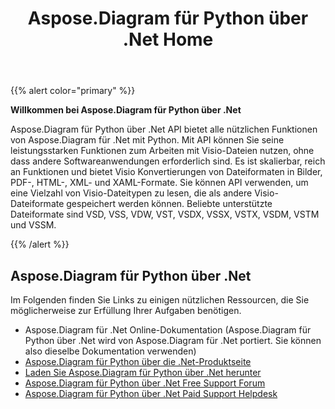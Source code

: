 ﻿---
title: Aspose.Diagram für Python über .Net Home
type: docs
weight: 40
url: /de/python-net/
---
{{% alert color="primary" %}} 


**Willkommen bei Aspose.Diagram für Python über .Net**

Aspose.Diagram für Python über .Net API bietet alle nützlichen Funktionen von Aspose.Diagram für .Net mit Python. Mit API können Sie seine leistungsstarken Funktionen zum Arbeiten mit Visio-Dateien nutzen, ohne dass andere Softwareanwendungen erforderlich sind. Es ist skalierbar, reich an Funktionen und bietet Visio Konvertierungen von Dateiformaten in Bilder, PDF-, HTML-, XML- und XAML-Formate. Sie können API verwenden, um eine Vielzahl von Visio-Dateitypen zu lesen, die als andere Visio-Dateiformate gespeichert werden können. Beliebte unterstützte Dateiformate sind VSD, VSS, VDW, VST, VSDX, VSSX, VSTX, VSDM, VSTM und VSSM.

{{% /alert %}} 
## **Aspose.Diagram für Python über .Net**
Im Folgenden finden Sie Links zu einigen nützlichen Ressourcen, die Sie möglicherweise zur Erfüllung Ihrer Aufgaben benötigen.

- Aspose.Diagram für .Net Online-Dokumentation (Aspose.Diagram für Python über .Net wird von Aspose.Diagram für .Net portiert. Sie können also dieselbe Dokumentation verwenden)
- [Aspose.Diagram für Python über die .Net-Produktseite](https://products.aspose.com/diagram/python-net/)
- [Laden Sie Aspose.Diagram für Python über .Net herunter](https://releases.aspose.com/diagram/python-net/)
- [Aspose.Diagram für Python über .Net Free Support Forum](https://forum.aspose.com/c/diagram/17)
- [Aspose.Diagram für Python über .Net Paid Support Helpdesk](https://helpdesk.aspose.com/)
